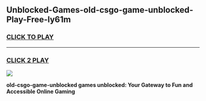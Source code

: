
## Unblocked-Games-old-csgo-game-unblocked-Play-Free-ly61m
<h3>
<a href="https://premium76.site?title=old-csgo-game-unblocked&ref=23A">CLICK TO PLAY</a></h3>
<hr>

<h3>
<a href="https://premium76.site?title=old-csgo-game-unblocked&ref=23A">CLICK 2 PLAY</a>
  
</h3>

<a href="https://premium76.site?title=old-csgo-game-unblocked&ref=23A"><img src="https://clearcache.store/games.png"></a>


**old-csgo-game-unblocked games unblocked: Your Gateway to Fun and Accessible Online Gaming**

